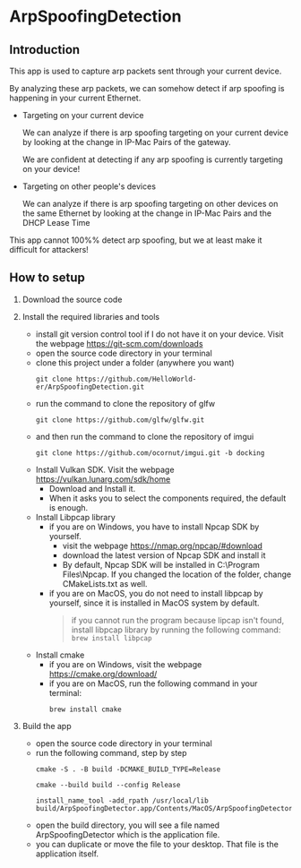 # ArpSpoofingDetection
## Introduction
This app is used to capture arp packets sent through your current device.

By analyzing these arp packets, we can somehow detect if arp spoofing is happening in your current Ethernet.
- Targeting on your current device

  We can analyze if there is arp spoofing targeting on your current device by looking at the change in IP-Mac Pairs of the gateway.

  We are confident at detecting if any arp spoofing is currently targeting on your device!

- Targeting on other people's devices

  We can analyze if there is arp spoofing targeting on other devices on the same Ethernet by looking at the change in IP-Mac Pairs and the DHCP Lease Time

This app cannot 100%% detect arp spoofing, but we at least make it difficult for attackers!

## How to setup
1. Download the source code

2. Install the required libraries and tools
   - install git version control tool if I do not have it on your device. Visit the webpage https://git-scm.com/downloads
   - open the source code directory in your terminal
   - clone this project under a folder (anywhere you want)
     ```
     git clone https://github.com/HelloWorld-er/ArpSpoofingDetection.git
     ```
   - run the command to clone the repository of glfw
     ```
     git clone https://github.com/glfw/glfw.git
     ```
   - and then run the command to clone the repository of imgui
     ```
     git clone https://github.com/ocornut/imgui.git -b docking
     ```
   - Install Vulkan SDK. Visit the webpage https://vulkan.lunarg.com/sdk/home
     - Download and Install it.
     - When it asks you to select the components required, the default is enough. 
   - Install Libpcap library
     - if you are on Windows, you have to install Npcap SDK by yourself.
       - visit the webpage https://nmap.org/npcap/#download
       - download the latest version of Npcap SDK and install it
       - By default, Npcap SDK will be installed in C:\Program Files\Npcap. If you changed the location of the folder, change CMakeLists.txt as well.
     - if you are on MacOS, you do not need to install libpcap by yourself, since it is installed in MacOS system by default.
       > if you cannot run the program because lipcap isn't found, install libpcap library by running the following command:
           ```
           brew install libpcap
           ```
   - Install cmake
     - if you are on Windows, visit the webpage https://cmake.org/download/
     - if you are on MacOS, run the following command in your terminal:
       ```
       brew install cmake
       ```
3. Build the app
   - open the source code directory in your terminal
   - run the following command, step by step
     ```
     cmake -S . -B build -DCMAKE_BUILD_TYPE=Release
     ```
     ```
     cmake --build build --config Release
     ```
     ```
     install_name_tool -add_rpath /usr/local/lib build/ArpSpoofingDetector.app/Contents/MacOS/ArpSpoofingDetector
     ```
   - open the build directory, you will see a file named ArpSpoofingDetector which is the application file.
   - you can duplicate or move the file to your desktop. That file is the application itself.
   